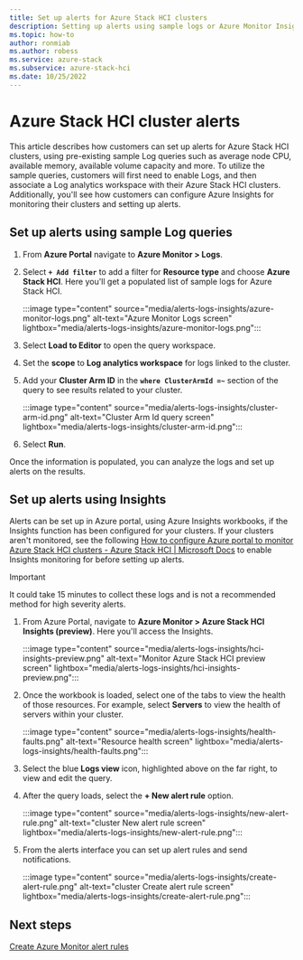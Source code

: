 ```yaml
---
title: Set up alerts for Azure Stack HCI clusters
description: Setting up alerts using sample logs or Azure Monitor Insights workbooks.
ms.topic: how-to
author: ronmiab
ms.author: robess
ms.service: azure-stack
ms.subservice: azure-stack-hci
ms.date: 10/25/2022
---
```


# Azure Stack HCI cluster alerts

This article describes how customers can set up alerts for Azure Stack HCI clusters, using pre-existing sample Log queries such as average node CPU, available memory, available volume capacity and more. To utilize the sample queries, customers will first need to enable Logs, and then associate a Log analytics workspace with their Azure Stack HCI clusters. Additionally, you'll see how customers can configure Azure Insights for monitoring their clusters and setting up alerts.

## Set up alerts using sample Log queries

1. From **Azure Portal** navigate to **Azure Monitor > Logs**.
2. Select **`+ Add filter`** to add a filter for **Resource type** and choose **Azure Stack HCI**. Here you'll get a populated list of sample logs for Azure Stack HCI.

    :::image type="content" source="media/alerts-logs-insights/azure-monitor-logs.png" alt-text="Azure Monitor Logs screen" lightbox="media/alerts-logs-insights/azure-monitor-logs.png":::

3. Select **Load to Editor** to open the query workspace.
4. Set the **scope** to **Log analytics workspace** for logs linked to the cluster.
5. Add your **Cluster Arm ID** in the **`where ClusterArmId =~`** section of the query to see results related to your cluster.

    :::image type="content" source="media/alerts-logs-insights/cluster-arm-id.png" alt-text="Cluster Arm Id query screen" lightbox="media/alerts-logs-insights/cluster-arm-id.png":::

6. Select **Run**.

Once the information is populated, you can analyze the logs and set up alerts on the results.

## Set up alerts using Insights

Alerts can be set up in Azure portal, using Azure Insights workbooks, if the Insights function has been configured for your clusters. If your clusters aren't monitored, see the following [How to configure Azure portal to monitor Azure Stack HCI clusters - Azure Stack HCI | Microsoft Docs](../manage/monitor-hci-single.md) to enable Insights monitoring for before setting up alerts.

> [!IMPORTANT]
> It could take 15 minutes to collect these logs and is not a recommended method for high severity alerts.

1. From Azure Portal, navigate to **Azure Monitor > Azure Stack HCI Insights (preview)**. Here you'll access the Insights.

    :::image type="content" source="media/alerts-logs-insights/hci-insights-preview.png" alt-text="Monitor Azure Stack HCI preview screen" lightbox="media/alerts-logs-insights/hci-insights-preview.png":::

2. Once the workbook is loaded, select one of the tabs to view the health of those resources. For example, select **Servers** to view the health of servers within your cluster.

    :::image type="content" source="media/alerts-logs-insights/health-faults.png" alt-text="Resource health screen" lightbox="media/alerts-logs-insights/health-faults.png":::

3. Select the blue **Logs view** icon, highlighted above on the far right, to view and edit the query.
4. After the query loads, select the **+ New alert rule** option.

    :::image type="content" source="media/alerts-logs-insights/new-alert-rule.png" alt-text="cluster New alert rule screen" lightbox="media/alerts-logs-insights/new-alert-rule.png":::

5. From the alerts interface you can set up alert rules and send notifications.

    :::image type="content" source="media/alerts-logs-insights/create-alert-rule.png" alt-text="cluster Create alert rule screen" lightbox="media/alerts-logs-insights/create-alert-rule.png":::

## Next steps

[Create Azure Monitor alert rules](/azure/azure-monitor/alerts/alerts-create-new-alert-rule)
